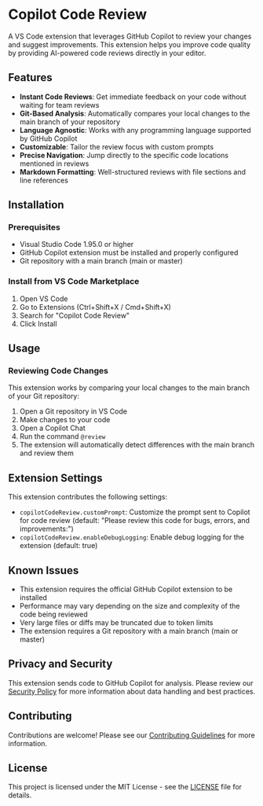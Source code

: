 # Copilot Code Review

A VS Code extension that leverages GitHub Copilot to review your changes and suggest improvements. This extension helps you improve code quality by providing AI-powered code reviews directly in your editor.

## Features

- **Instant Code Reviews**: Get immediate feedback on your code without waiting for team reviews
- **Git-Based Analysis**: Automatically compares your local changes to the main branch of your repository
- **Language Agnostic**: Works with any programming language supported by GitHub Copilot
- **Customizable**: Tailor the review focus with custom prompts
- **Precise Navigation**: Jump directly to the specific code locations mentioned in reviews
- **Markdown Formatting**: Well-structured reviews with file sections and line references

## Installation

### Prerequisites

- Visual Studio Code 1.95.0 or higher
- GitHub Copilot extension must be installed and properly configured
- Git repository with a main branch (main or master)

### Install from VS Code Marketplace

1. Open VS Code
2. Go to Extensions (Ctrl+Shift+X / Cmd+Shift+X)
3. Search for "Copilot Code Review"
4. Click Install

## Usage

### Reviewing Code Changes

This extension works by comparing your local changes to the main branch of your Git repository:

1. Open a Git repository in VS Code
2. Make changes to your code
3. Open a Copilot Chat
4. Run the command `@review`
5. The extension will automatically detect differences with the main branch and review them

## Extension Settings

This extension contributes the following settings:

- `copilotCodeReview.customPrompt`: Customize the prompt sent to Copilot for code review (default: "Please review this code for bugs, errors, and improvements:")
- `copilotCodeReview.enableDebugLogging`: Enable debug logging for the extension (default: true)

## Known Issues

- This extension requires the official GitHub Copilot extension to be installed
- Performance may vary depending on the size and complexity of the code being reviewed
- Very large files or diffs may be truncated due to token limits
- The extension requires a Git repository with a main branch (main or master)

## Privacy and Security

This extension sends code to GitHub Copilot for analysis. Please review our [Security Policy](SECURITY.md) for more information about data handling and best practices.

## Contributing

Contributions are welcome! Please see our [Contributing Guidelines](CONTRIBUTING.md) for more information.

## License

This project is licensed under the MIT License - see the [LICENSE](LICENSE) file for details.
